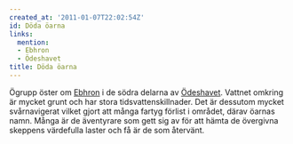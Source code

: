 ```yaml
---
created_at: '2011-01-07T22:02:54Z'
id: Döda öarna
links:
  mention:
  - Ebhron
  - Ödeshavet
title: Döda öarna
---
```


Ögrupp öster om [Ebhron] i de södra delarna av [Ödeshavet]. Vattnet omkring är mycket grunt och har
stora tidsvattenskillnader. Det är dessutom mycket svårnavigerat vilket gjort att många fartyg
förlist i området, därav öarnas namn. Många är de äventyrare som gett sig av för att hämta de
övergivna skeppens värdefulla laster och få är de som återvänt.

  [Ebhron]: Ebhron
  [Ödeshavet]: Ödeshavet
